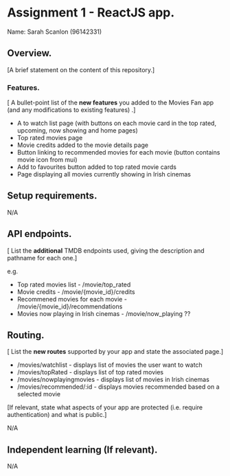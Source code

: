 # Assignment 1 - ReactJS app.

Name: Sarah Scanlon (96142331)

## Overview.

[A brief statement on the content of this repository.]

### Features.
[ A bullet-point list of the __new features__ you added to the Movies Fan app (and any modifications to existing features) .]

+ A to watch list page (with buttons on each movie card in the top rated, upcoming, now showing and home pages)
+ Top rated movies page
+ Movie credits added to the movie details page
+ Button linking to recommended movies for each movie (button contains movie icon from mui)
+ Add to favourites button added to top rated movie cards
+ Page displaying all movies currently showing in Irish cinemas


## Setup requirements.

N/A

## API endpoints.

[ List the __additional__ TMDB endpoints used, giving the description and pathname for each one.] 

e.g.
+ Top rated movies list - /movie/top_rated
+ Movie credits - /movie/{movie_id}/credits
+ Recommened movies for each movie  - /movie/{movie_id}/recommendations
+ Movies now playing in Irish cinemas - /movie/now_playing ??

## Routing.

[ List the __new routes__ supported by your app and state the associated page.]

+ /movies/watchlist - displays list of movies the user want to watch
+ /movies/topRated - displays list of top rated movies
+ /movies/nowplayingmovies - displays list of movies in Irish cinemas
+ /movies/recommended/:id - displays movies recommended based on a selected movie

[If relevant, state what aspects of your app are protected (i.e. require authentication) and what is public.] 

N/A

## Independent learning (If relevant).

N/A

